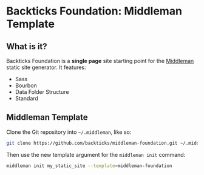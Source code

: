 # Backticks Foundation: Middleman Template

## What is it?

Backticks Foundation is a **single page** site starting point for the [Middleman](http://middlemanapp.com/) static site generator. It features:

  - Sass
  - Bourbon
  - Data Folder Structure 
  - Standard 

## Middleman Template

Clone the Git repository into `~/.middleman`, like so:

```bash
git clone https://github.com/backticks/middleman-foundation.git ~/.middleman/middleman-foundation
```

Then use the new template argument for the `middleman init` command:

```bash
middleman init my_static_site --template=middleman-foundation
```

